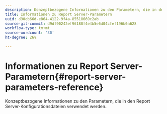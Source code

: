 ```yaml
---
description: Konzeptbezogene Informationen zu den Parametern, die in den Report Server-Konfigurationsdateien verwendet werden.
title: Informationen zu Report Server-Parametern
uuid: d90cb66d-e864-4122-9f4a-85518669c2ab
source-git-commit: d9df90242ef96188f4e4b5e6d04cfef196b0a628
workflow-type: tm+mt
source-wordcount: '30'
ht-degree: 26%

---
```



# Informationen zu Report Server-Parametern{#report-server-parameters-reference}

Konzeptbezogene Informationen zu den Parametern, die in den Report Server-Konfigurationsdateien verwendet werden.

